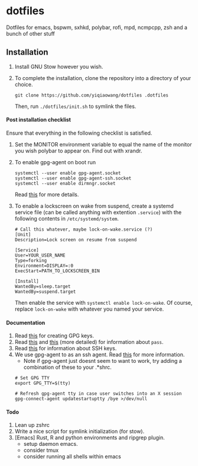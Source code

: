 # dotfiles
Dotfiles for emacs, bspwm, sxhkd, polybar, rofi, mpd, ncmpcpp, zsh and a bunch of other stuff

## Installation
1. Install GNU Stow however you wish.

2. To complete the installation, clone the repository into a directory of your choice.  
   ```
   git clone https://github.com/yiqiaowang/dotfiles .dotfiles
   ```
   Then, run `./dotfiles/init.sh` to symlink the files.

#### Post installation checklist
Ensure that everything in the following checklist is satisfied.  
1. Set the MONITOR environment variable to equal the name of the monitor you wish polybar to appear on. Find out with xrandr.
2. To enable gpg-agent on boot run 
   ```
   systemctl --user enable gpg-agent.socket
   systemctl --user enable gpg-agent-ssh.socket
   systemctl --user enable dirmngr.socket
   ```
   Read [this](https://wiki.archlinux.org/index.php/GnuPG#Start_gpg-agent_with_systemd_user) for more details.

3. To enable a lockscreen on wake from suspend, create a systemd service file (can be called anything with extention `.service`) with the following contents in `/etc/systemd/system`.

   ```
   # Call this whatever, maybe lock-on-wake.service (?)
   [Unit]
   Description=Lock screen on resume from suspend

   [Service]
   User=YOUR_USER_NAME
   Type=forking
   Environment=DISPLAY=:0
   ExecStart=PATH_TO_LOCKSCREEN_BIN

   [Install]
   WantedBy=sleep.target
   WantedBy=suspend.target
   ```
   Then enable the service with `systemctl enable lock-on-wake`. Of course, replace `lock-on-wake` with whatever you named your service.

#### Documentation
1. Read [this](https://alexcabal.com/creating-the-perfect-gpg-keypair/) for creating GPG keys.
2. Read [this](https://wiki.archlinux.org/index.php/Pass) and [this](https://sanctum.geek.nz/arabesque/linux-crypto-passwords/) (more detailed) for information about `pass`.
3. Read [this](https://wiki.archlinux.org/index.php/SSH_keys) for information about SSH keys.
4. We use gpg-agent to as an ssh agent. Read [this](https://wiki.archlinux.org/index.php/GnuPG#SSH_agent) for more information.
   - Note if gpg-agent just doesnt seem to want to work, try adding a combination of these to your .\*shrc.
   ```
   # Set GPG TTY
   export GPG_TTY=$(tty)

   # Refresh gpg-agent tty in case user switches into an X session
   gpg-connect-agent updatestartuptty /bye >/dev/null
   ```

#### Todo
1. Lean up zshrc
2. Write a nice script for symlink initialization (for stow).
3. [Emacs] Rust, R and python environments and ripgrep plugin.
   - setup daemon emacs.
   - consider tmux
   - consider running all shells within emacs
